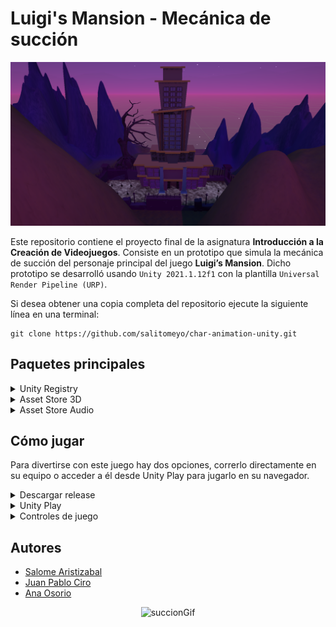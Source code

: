 # Luigi's Mansion - Mecánica de succión

![Imagen](ReadmeFiles/imagenPrincipal.png "Imagen")

Este repositorio contiene el proyecto final de la asignatura **Introducción a la Creación de Videojuegos**. Consiste en un prototipo que simula la mecánica de succión del personaje principal del juego **Luigi’s Mansion**. Dicho prototipo se desarrolló usando `Unity 2021.1.12f1` con la plantilla `Universal Render Pipeline (URP)`.

Si desea obtener una copia completa del repositorio ejecute la siguiente línea en una terminal:
```
git clone https://github.com/salitomeyo/char-animation-unity.git
```

## Paquetes principales

<details>
  <summary> Unity Registry </summary>
  
  * Animation Rigging (v1.0.3)
  * Cinemachine (v2.7.9)
  * ProBuilder (v5.0.3)
  * TextMeshPro (v3.0.6)
  * Visual Effect Graph (v11.0.0)
  * Shader Graph (v11.0.0)

</details>

<details>
  <summary> Asset Store 3D </summary>

  * [Fantasy Tombs & Necropoly Lite](https://assetstore.unity.com/packages/3d/environments/fantasy/fantasy-tombs-necropoly-lite-205971)
  * [Gambler Cat](https://assetstore.unity.com/packages/3d/characters/creatures/gambler-cat-20897)
  * [Lowpoly Medieval Plague Doctor](https://assetstore.unity.com/packages/3d/characters/humanoids/fantasy/lowpoly-medieval-plague-doctor-free-pack-176809)
  * [Low Polу Skeleton](https://assetstore.unity.com/packages/3d/characters/creatures/low-pol-skeleton-188865)
  * [Lowpoly Dungeon Assets](https://assetstore.unity.com/packages/3d/environments/dungeons/lowpoly-dungeon-assets-117330)
  * [Skybox Extended Shader](https://assetstore.unity.com/packages/vfx/shaders/free-skybox-extended-shader-107400)

</details>

<details>
  <summary> Asset Store Audio </summary>

  * [44.1 General Library (Free Sample Pack)](https://assetstore.unity.com/packages/audio/sound-fx/44-1-general-library-free-sample-pack-145873)
  * [Fantasy Soundtrack Pack Free for all](https://assetstore.unity.com/packages/audio/music/orchestral/fantasy-soundtrack-pack-free-for-all-207566)
  * [The ancient forest of the fairies](https://assetstore.unity.com/packages/audio/music/the-ancient-forest-of-the-fairies-210914)
  * [Demo Ancient Magic Pack FREE](https://assetstore.unity.com/packages/audio/sound-fx/weapons/demo-ancient-magic-pack-free-175093)
  
</details>

## Cómo jugar

Para divertirse con este juego hay dos opciones, correrlo directamente en su equipo o acceder a él desde Unity Play para jugarlo en su navegador.

<details>
  <summary> Descargar release </summary>
  
  Puede descargar el ejecutable del juego desde [itch.io](https://salitomeyo-16.itch.io/luigis-mansion-prototype) o al entrar al repositorio puede ver los releases en la parte derecha de la pantalla y dar click en el release más actual (latest).
  
  A continuación descargue el archivo Luigi.s_Mansion_prototype.zip, escomprima en un folder el archivo descargado y ejecute el Luigi-mansion.exe. Para salir del juego use Ctrl+F4.
  
</details>

<details>
  <summary> Unity Play </summary>
  
  De click en este [link](https://play.unity.com/mg/other/unal-luigi-s-mansion-prototype) y una vez termine de cargar presione **Play**.
  
  NOTA: Para optimizar el rendimiento en web se desactivaron varios efectos visuales.
  
</details>

<details>
  <summary> Controles de juego </summary>
  
  ![Controles](ReadmeFiles/Controls.png "Controles")
  
</details>

## Autores

- [Salome Aristizabal](https://github.com/salitomeyo)
- [Juan Pablo Ciro](https://github.com/JCiroLo)
- [Ana Osorio](https://github.com/ana-os-mo)

<p align="center">
  <img src="ReadmeFiles/succión.gif" alt="succionGif" width="50%"/>
</p>

